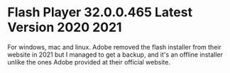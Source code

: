 # Flash Player 32.0.0.465 Latest Version 2020 2021

For windows, mac and linux. Adobe removed the flash installer from their website in 2021 but I managed to get a backup, and it's an offline installer unlike the ones Adobe provided at their official website.
